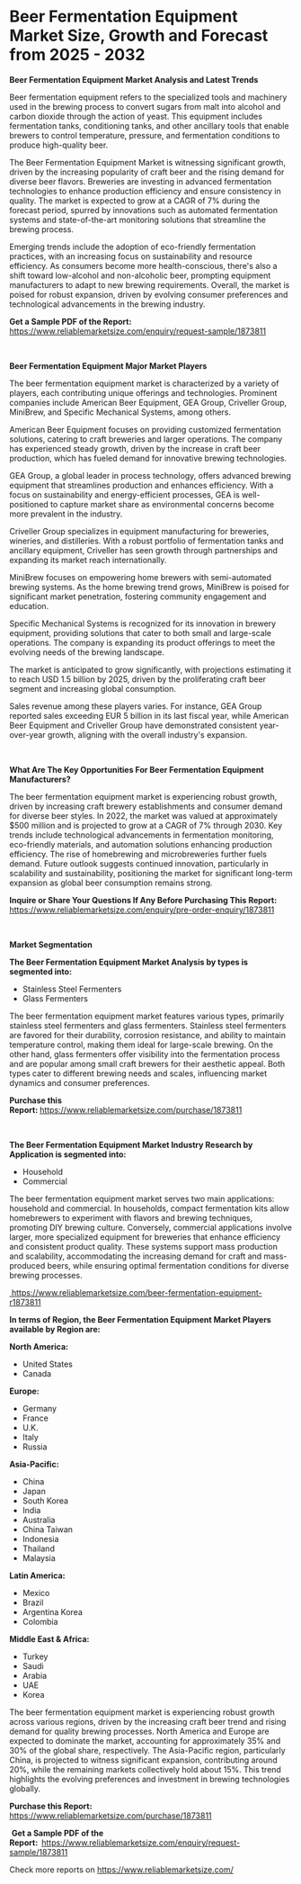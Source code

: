 <p><h1>Beer Fermentation Equipment Market Size, Growth and Forecast from 2025 - 2032</h1></p><p><strong>Beer Fermentation Equipment Market Analysis and Latest Trends</strong></p>
<p><p>Beer fermentation equipment refers to the specialized tools and machinery used in the brewing process to convert sugars from malt into alcohol and carbon dioxide through the action of yeast. This equipment includes fermentation tanks, conditioning tanks, and other ancillary tools that enable brewers to control temperature, pressure, and fermentation conditions to produce high-quality beer.</p><p>The Beer Fermentation Equipment Market is witnessing significant growth, driven by the increasing popularity of craft beer and the rising demand for diverse beer flavors. Breweries are investing in advanced fermentation technologies to enhance production efficiency and ensure consistency in quality. The market is expected to grow at a CAGR of 7% during the forecast period, spurred by innovations such as automated fermentation systems and state-of-the-art monitoring solutions that streamline the brewing process.</p><p>Emerging trends include the adoption of eco-friendly fermentation practices, with an increasing focus on sustainability and resource efficiency. As consumers become more health-conscious, there's also a shift toward low-alcohol and non-alcoholic beer, prompting equipment manufacturers to adapt to new brewing requirements. Overall, the market is poised for robust expansion, driven by evolving consumer preferences and technological advancements in the brewing industry.</p></p>
<p><strong>Get a Sample PDF of the Report:&nbsp;</strong> <a href="https://www.reliablemarketsize.com/enquiry/request-sample/1873811?utm_campaign=1898&utm_medium=2&utm_source=Github&utm_content=ia&utm_term=16022025&utm_id=beer-fermentation-equipment">https://www.reliablemarketsize.com/enquiry/request-sample/1873811</a></p>
<p>&nbsp;</p>
<p><strong>Beer Fermentation Equipment Major Market Players</strong></p>
<p><p>The beer fermentation equipment market is characterized by a variety of players, each contributing unique offerings and technologies. Prominent companies include American Beer Equipment, GEA Group, Criveller Group, MiniBrew, and Specific Mechanical Systems, among others.</p><p>American Beer Equipment focuses on providing customized fermentation solutions, catering to craft breweries and larger operations. The company has experienced steady growth, driven by the increase in craft beer production, which has fueled demand for innovative brewing technologies.</p><p>GEA Group, a global leader in process technology, offers advanced brewing equipment that streamlines production and enhances efficiency. With a focus on sustainability and energy-efficient processes, GEA is well-positioned to capture market share as environmental concerns become more prevalent in the industry.</p><p>Criveller Group specializes in equipment manufacturing for breweries, wineries, and distilleries. With a robust portfolio of fermentation tanks and ancillary equipment, Criveller has seen growth through partnerships and expanding its market reach internationally.</p><p>MiniBrew focuses on empowering home brewers with semi-automated brewing systems. As the home brewing trend grows, MiniBrew is poised for significant market penetration, fostering community engagement and education.</p><p>Specific Mechanical Systems is recognized for its innovation in brewery equipment, providing solutions that cater to both small and large-scale operations. The company is expanding its product offerings to meet the evolving needs of the brewing landscape.</p><p>The market is anticipated to grow significantly, with projections estimating it to reach USD 1.5 billion by 2025, driven by the proliferating craft beer segment and increasing global consumption.</p><p>Sales revenue among these players varies. For instance, GEA Group reported sales exceeding EUR 5 billion in its last fiscal year, while American Beer Equipment and Criveller Group have demonstrated consistent year-over-year growth, aligning with the overall industry's expansion.</p></p>
<p>&nbsp;</p>
<p><strong>What Are The Key Opportunities For Beer Fermentation Equipment Manufacturers?</strong></p>
<p><p>The beer fermentation equipment market is experiencing robust growth, driven by increasing craft brewery establishments and consumer demand for diverse beer styles. In 2022, the market was valued at approximately $500 million and is projected to grow at a CAGR of 7% through 2030. Key trends include technological advancements in fermentation monitoring, eco-friendly materials, and automation solutions enhancing production efficiency. The rise of homebrewing and microbreweries further fuels demand. Future outlook suggests continued innovation, particularly in scalability and sustainability, positioning the market for significant long-term expansion as global beer consumption remains strong.</p></p>
<p><strong>Inquire or Share Your Questions If Any Before Purchasing This Report:</strong> <a href="https://www.reliablemarketsize.com/enquiry/pre-order-enquiry/1873811?utm_campaign=1898&utm_medium=2&utm_source=Github&utm_content=ia&utm_term=16022025&utm_id=beer-fermentation-equipment">https://www.reliablemarketsize.com/enquiry/pre-order-enquiry/1873811</a></p>
<p>&nbsp;</p>
<p><strong>Market Segmentation</strong></p>
<p><strong>The Beer Fermentation Equipment Market Analysis by types is segmented into:</strong></p>
<p><ul><li>Stainless Steel Fermenters</li><li>Glass Fermenters</li></ul></p>
<p><p>The beer fermentation equipment market features various types, primarily stainless steel fermenters and glass fermenters. Stainless steel fermenters are favored for their durability, corrosion resistance, and ability to maintain temperature control, making them ideal for large-scale brewing. On the other hand, glass fermenters offer visibility into the fermentation process and are popular among small craft brewers for their aesthetic appeal. Both types cater to different brewing needs and scales, influencing market dynamics and consumer preferences.</p></p>
<p><strong>Purchase this Report:&nbsp;</strong><a href="https://www.reliablemarketsize.com/purchase/1873811?utm_campaign=1898&utm_medium=2&utm_source=Github&utm_content=ia&utm_term=16022025&utm_id=beer-fermentation-equipment">https://www.reliablemarketsize.com/purchase/1873811</a></p>
<p>&nbsp;</p>
<p><strong>The Beer Fermentation Equipment Market Industry Research by Application is segmented into:</strong></p>
<p><ul><li>Household</li><li>Commercial</li></ul></p>
<p><p>The beer fermentation equipment market serves two main applications: household and commercial. In households, compact fermentation kits allow homebrewers to experiment with flavors and brewing techniques, promoting DIY brewing culture. Conversely, commercial applications involve larger, more specialized equipment for breweries that enhance efficiency and consistent product quality. These systems support mass production and scalability, accommodating the increasing demand for craft and mass-produced beers, while ensuring optimal fermentation conditions for diverse brewing processes.</p></p>
<p><a href="https://www.reliablemarketsize.com/beer-fermentation-equipment-r1873811?utm_campaign=1898&utm_medium=2&utm_source=Github&utm_content=ia&utm_term=16022025&utm_id=beer-fermentation-equipment">&nbsp;https://www.reliablemarketsize.com/beer-fermentation-equipment-r1873811</a></p>
<p><strong>In terms of Region, the Beer Fermentation Equipment Market Players available by Region are:</strong></p>
<p>
    <p> <strong> North America: </strong>
        <ul>
            <li>United States</li>
            <li>Canada</li>
        </ul>
        </p> 
    <p> <strong> Europe: </strong>
        <ul>
            <li>Germany</li>
            <li>France</li>
            <li>U.K.</li>
            <li>Italy</li>
            <li>Russia</li>
        </ul>
        </p> 
    <p> <strong> Asia-Pacific: </strong>
        <ul>
            <li>China</li>
            <li>Japan</li>
            <li>South Korea</li>
            <li>India</li>
            <li>Australia</li>
            <li>China Taiwan</li>
            <li>Indonesia</li>
            <li>Thailand</li>
            <li>Malaysia</li>
        </ul>
        </p> 
    <p> <strong> Latin America: </strong>
        <ul>
            <li>Mexico</li>
            <li>Brazil</li>
            <li>Argentina Korea</li>
            <li>Colombia</li>
        </ul>
        </p> 
    <p> <strong> Middle East & Africa: </strong>
        <ul>
            <li>Turkey</li>
            <li>Saudi</li>
            <li>Arabia</li>
            <li>UAE</li>
            <li>Korea</li>
        </ul>
    </p>
    </p>
<p><p>The beer fermentation equipment market is experiencing robust growth across various regions, driven by the increasing craft beer trend and rising demand for quality brewing processes. North America and Europe are expected to dominate the market, accounting for approximately 35% and 30% of the global share, respectively. The Asia-Pacific region, particularly China, is projected to witness significant expansion, contributing around 20%, while the remaining markets collectively hold about 15%. This trend highlights the evolving preferences and investment in brewing technologies globally.</p></p>
<p><strong>Purchase this Report: </strong><a href="https://www.reliablemarketsize.com/purchase/1873811?utm_campaign=1898&utm_medium=2&utm_source=Github&utm_content=ia&utm_term=16022025&utm_id=beer-fermentation-equipment">https://www.reliablemarketsize.com/purchase/1873811</a></p>
<p>&nbsp;<strong>Get a Sample PDF of the Report:&nbsp;&nbsp;</strong><a href="https://www.reliablemarketsize.com/enquiry/request-sample/1873811?utm_campaign=1898&utm_medium=2&utm_source=Github&utm_content=ia&utm_term=16022025&utm_id=beer-fermentation-equipment">https://www.reliablemarketsize.com/enquiry/request-sample/1873811</a></p>
<p><strong></strong></p>
<p>Check more reports on <a href="https://www.reliablemarketsize.com/?utm_campaign=1898&utm_medium=2&utm_source=Github&utm_content=ia&utm_term=16022025&utm_id=beer-fermentation-equipment">https://www.reliablemarketsize.com/</a></p>
